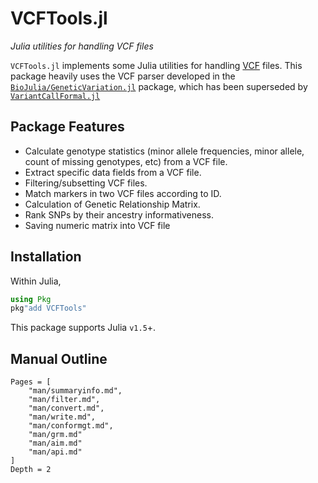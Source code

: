 # VCFTools.jl

*Julia utilities for handling VCF files*

`VCFTools.jl` implements some Julia utilities for handling [VCF](https://github.com/samtools/hts-specs) files. This package heavily uses the VCF parser developed in the [`BioJulia/GeneticVariation.jl`](https://github.com/BioJulia/GeneticVariation.jl) package, which has been superseded by [`VariantCallFormal.jl`](https://github.com/rasmushenningsson/VariantCallFormat.jl)

## Package Features

- Calculate genotype statistics (minor allele frequencies, minor allele, count of missing genotypes, etc) from a VCF file. 
- Extract specific data fields from a VCF file. 
- Filtering/subsetting VCF files. 
- Match markers in two VCF files according to ID. 
- Calculation of Genetic Relationship Matrix.
- Rank SNPs by their ancestry informativeness.
- Saving numeric matrix into VCF file

## Installation

Within Julia,
```julia
using Pkg
pkg"add VCFTools"
```
This package supports Julia `v1.5`+.

## Manual Outline

```@contents
Pages = [
    "man/summaryinfo.md",
    "man/filter.md",
    "man/convert.md",
    "man/write.md",
    "man/conformgt.md",
    "man/grm.md"
    "man/aim.md"
    "man/api.md"
]
Depth = 2
```
